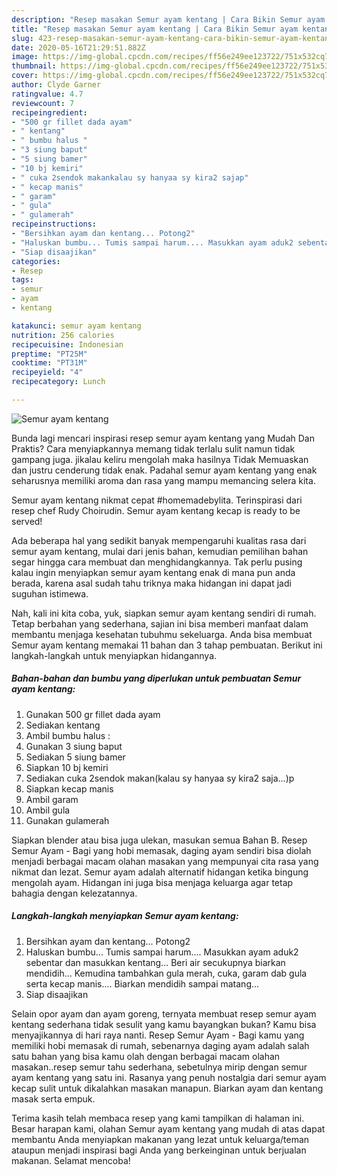 ```yaml
---
description: "Resep masakan Semur ayam kentang | Cara Bikin Semur ayam kentang Yang Enak Banget"
title: "Resep masakan Semur ayam kentang | Cara Bikin Semur ayam kentang Yang Enak Banget"
slug: 423-resep-masakan-semur-ayam-kentang-cara-bikin-semur-ayam-kentang-yang-enak-banget
date: 2020-05-16T21:29:51.882Z
image: https://img-global.cpcdn.com/recipes/ff56e249ee123722/751x532cq70/semur-ayam-kentang-foto-resep-utama.jpg
thumbnail: https://img-global.cpcdn.com/recipes/ff56e249ee123722/751x532cq70/semur-ayam-kentang-foto-resep-utama.jpg
cover: https://img-global.cpcdn.com/recipes/ff56e249ee123722/751x532cq70/semur-ayam-kentang-foto-resep-utama.jpg
author: Clyde Garner
ratingvalue: 4.7
reviewcount: 7
recipeingredient:
- "500 gr fillet dada ayam"
- " kentang"
- " bumbu halus "
- "3 siung baput"
- "5 siung bamer"
- "10 bj kemiri"
- " cuka 2sendok makankalau sy hanyaa sy kira2 sajap"
- " kecap manis"
- " garam"
- " gula"
- " gulamerah"
recipeinstructions:
- "Bersihkan ayam dan kentang... Potong2"
- "Haluskan bumbu... Tumis sampai harum.... Masukkan ayam aduk2 sebentar dan masukkan kentang... Beri air secukupnya biarkan mendidih... Kemudina tambahkan gula merah, cuka, garam dab gula serta kecap manis.... Biarkan mendidih sampai matang..."
- "Siap disaajikan"
categories:
- Resep
tags:
- semur
- ayam
- kentang

katakunci: semur ayam kentang 
nutrition: 256 calories
recipecuisine: Indonesian
preptime: "PT25M"
cooktime: "PT31M"
recipeyield: "4"
recipecategory: Lunch

---
```



![Semur ayam kentang](https://img-global.cpcdn.com/recipes/ff56e249ee123722/751x532cq70/semur-ayam-kentang-foto-resep-utama.jpg)

Bunda lagi mencari inspirasi resep semur ayam kentang yang Mudah Dan Praktis? Cara menyiapkannya memang tidak terlalu sulit namun tidak gampang juga. jikalau keliru mengolah maka hasilnya Tidak Memuaskan dan justru cenderung tidak enak. Padahal semur ayam kentang yang enak seharusnya memiliki aroma dan rasa yang mampu memancing selera kita.

Semur ayam kentang nikmat cepat #homemadebylita. Terinspirasi dari resep chef Rudy Choirudin. Semur ayam kentang kecap is ready to be served!

Ada beberapa hal yang sedikit banyak mempengaruhi kualitas rasa dari semur ayam kentang, mulai dari jenis bahan, kemudian pemilihan bahan segar hingga cara membuat dan menghidangkannya. Tak perlu pusing kalau ingin menyiapkan semur ayam kentang enak di mana pun anda berada, karena asal sudah tahu triknya maka hidangan ini dapat jadi suguhan istimewa.


Nah, kali ini kita coba, yuk, siapkan semur ayam kentang sendiri di rumah. Tetap berbahan yang sederhana, sajian ini bisa memberi manfaat dalam membantu menjaga kesehatan tubuhmu sekeluarga. Anda bisa membuat Semur ayam kentang memakai 11 bahan dan 3 tahap pembuatan. Berikut ini langkah-langkah untuk menyiapkan hidangannya.

<!--inarticleads1-->

##### Bahan-bahan dan bumbu yang diperlukan untuk pembuatan Semur ayam kentang:

1. Gunakan 500 gr fillet dada ayam
1. Sediakan  kentang
1. Ambil  bumbu halus :
1. Gunakan 3 siung baput
1. Sediakan 5 siung bamer
1. Siapkan 10 bj kemiri
1. Sediakan  cuka 2sendok makan(kalau sy hanyaa sy kira2 saja...)p
1. Siapkan  kecap manis
1. Ambil  garam
1. Ambil  gula
1. Gunakan  gulamerah


Siapkan blender atau bisa juga ulekan, masukan semua Bahan B. Resep Semur Ayam - Bagi yang hobi memasak, daging ayam sendiri bisa diolah menjadi berbagai macam olahan masakan yang mempunyai cita rasa yang nikmat dan lezat. Semur ayam adalah alternatif hidangan ketika bingung mengolah ayam. Hidangan ini juga bisa menjaga keluarga agar tetap bahagia dengan kelezatannya. 

<!--inarticleads2-->

##### Langkah-langkah menyiapkan Semur ayam kentang:

1. Bersihkan ayam dan kentang... Potong2
1. Haluskan bumbu... Tumis sampai harum.... Masukkan ayam aduk2 sebentar dan masukkan kentang... Beri air secukupnya biarkan mendidih... Kemudina tambahkan gula merah, cuka, garam dab gula serta kecap manis.... Biarkan mendidih sampai matang...
1. Siap disaajikan


Selain opor ayam dan ayam goreng, ternyata membuat resep semur ayam kentang sederhana tidak sesulit yang kamu bayangkan bukan? Kamu bisa menyajikannya di hari raya nanti. Resep Semur Ayam - Bagi kamu yang memiliki hobi memasak di rumah, sebenarnya daging ayam adalah salah satu bahan yang bisa kamu olah dengan berbagai macam olahan masakan..resep semur tahu sederhana, sebetulnya mirip dengan semur ayam kentang yang satu ini. Rasanya yang penuh nostalgia dari semur ayam kecap sulit untuk dikalahkan masakan manapun. Biarkan ayam dan kentang masak serta empuk. 

Terima kasih telah membaca resep yang kami tampilkan di halaman ini. Besar harapan kami, olahan Semur ayam kentang yang mudah di atas dapat membantu Anda menyiapkan makanan yang lezat untuk keluarga/teman ataupun menjadi inspirasi bagi Anda yang berkeinginan untuk berjualan makanan. Selamat mencoba!
